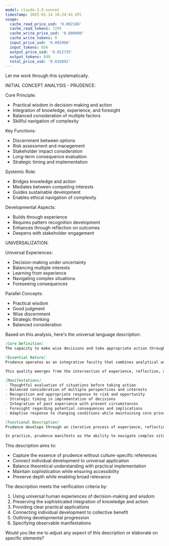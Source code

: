 ```yaml
---
model: claude-3.5-sonnet
timestamp: 2025-01-14 18:24:41 UTC
usage:
  cache_read_price_usd: '0.002188'
  cache_read_tokens: 7295
  cache_write_price_usd: '0.000000'
  cache_write_tokens: 0
  input_price_usd: '0.001968'
  input_tokens: 656
  output_price_usd: '0.012735'
  output_tokens: 849
  total_price_usd: '0.016892'
---
```


Let me work through this systematically.

INITIAL CONCEPT ANALYSIS - PRUDENCE:

Core Principle:
- Practical wisdom in decision-making and action
- Integration of knowledge, experience, and foresight
- Balanced consideration of multiple factors
- Skillful navigation of complexity

Key Functions:
- Discernment between options
- Risk assessment and management
- Stakeholder impact consideration
- Long-term consequence evaluation
- Strategic timing and implementation

Systemic Role:
- Bridges knowledge and action
- Mediates between competing interests
- Guides sustainable development
- Enables ethical navigation of complexity

Developmental Aspects:
- Builds through experience
- Requires pattern recognition development
- Enhances through reflection on outcomes
- Deepens with stakeholder engagement

UNIVERSALIZATION:

Universal Experiences:
- Decision-making under uncertainty
- Balancing multiple interests
- Learning from experience
- Navigating complex situations
- Foreseeing consequences

Parallel Concepts:
- Practical wisdom
- Good judgment
- Wise discernment
- Strategic thinking
- Balanced consideration

Based on this analysis, here's the universal language description:

```markdown
[Core Definition]
The capacity to make wise decisions and take appropriate action through the integration of knowledge, experience, and foresight. It enables effective navigation of complexity while considering multiple perspectives, long-term consequences, and ethical implications. Prudence manifests as practical wisdom in handling real-world situations.

[Essential Nature]
Prudence operates as an integrative faculty that combines analytical understanding with experiential wisdom to guide action. It functions as a bridge between knowledge and practice, transforming theoretical understanding into practical effectiveness. At its core, prudence represents the developed ability to discern optimal courses of action within complex situations, balancing multiple factors and considering both immediate and long-term consequences.

This quality emerges from the intersection of experience, reflection, and foresight, enabling individuals to recognize patterns, anticipate outcomes, and make decisions that serve both immediate needs and longer-term interests. It manifests as a dynamic balance between careful consideration and timely action.

[Manifestations]
- Thoughtful evaluation of situations before taking action
- Balanced consideration of multiple perspectives and interests
- Recognition and appropriate response to risk and opportunity
- Strategic timing in implementation of decisions
- Integration of past experience with present circumstances
- Foresight regarding potential consequences and implications
- Adaptive response to changing conditions while maintaining core principles

[Functional Description]
Prudence develops through an iterative process of experience, reflection, and application. It begins with careful observation and analysis of situations, integrates lessons from past experiences, and projects potential future outcomes. This faculty grows stronger through conscious reflection on decisions and their consequences, gradually building a refined capacity for discernment and wise action. The quality becomes increasingly intuitive while remaining grounded in careful consideration.

In practice, prudence manifests as the ability to navigate complex situations effectively, making decisions that balance multiple interests and timeframes. It enables individuals to respond appropriately to immediate circumstances while maintaining awareness of broader implications and longer-term impacts. This quality supports both personal effectiveness and collective wellbeing by promoting decisions that are both practical and sustainably beneficial.
```

This description aims to:
- Capture the essence of prudence without culture-specific references
- Connect individual development to universal application
- Balance theoretical understanding with practical implementation
- Maintain sophistication while ensuring accessibility
- Preserve depth while enabling broad relevance

The description meets the verification criteria by:
1. Using universal human experiences of decision-making and wisdom
2. Preserving the sophisticated integration of knowledge and action
3. Providing clear practical applications
4. Connecting individual development to collective benefit
5. Outlining developmental progression
6. Specifying observable manifestations

Would you like me to adjust any aspect of this description or elaborate on specific elements?
